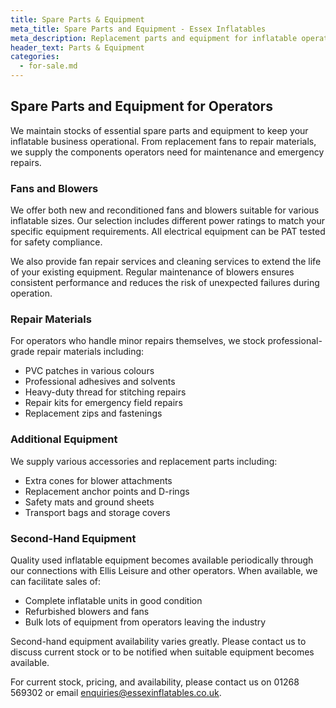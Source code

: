 ```yaml
---
title: Spare Parts & Equipment
meta_title: Spare Parts and Equipment - Essex Inflatables
meta_description: Replacement parts and equipment for inflatable operators. Fans, blowers, repair materials, and accessories. New and reconditioned options available.
header_text: Parts & Equipment
categories:
  - for-sale.md
---
```


## Spare Parts and Equipment for Operators

We maintain stocks of essential spare parts and equipment to keep your inflatable business operational. From replacement fans to repair materials, we supply the components operators need for maintenance and emergency repairs.

### Fans and Blowers

We offer both new and reconditioned fans and blowers suitable for various inflatable sizes. Our selection includes different power ratings to match your specific equipment requirements. All electrical equipment can be PAT tested for safety compliance.

We also provide fan repair services and cleaning services to extend the life of your existing equipment. Regular maintenance of blowers ensures consistent performance and reduces the risk of unexpected failures during operation.

### Repair Materials

For operators who handle minor repairs themselves, we stock professional-grade repair materials including:

- PVC patches in various colours
- Professional adhesives and solvents
- Heavy-duty thread for stitching repairs
- Repair kits for emergency field repairs
- Replacement zips and fastenings

### Additional Equipment

We supply various accessories and replacement parts including:

- Extra cones for blower attachments
- Replacement anchor points and D-rings
- Safety mats and ground sheets
- Transport bags and storage covers

### Second-Hand Equipment

Quality used inflatable equipment becomes available periodically through our connections with Ellis Leisure and other operators. When available, we can facilitate sales of:

- Complete inflatable units in good condition
- Refurbished blowers and fans
- Bulk lots of equipment from operators leaving the industry

Second-hand equipment availability varies greatly. Please contact us to discuss current stock or to be notified when suitable equipment becomes available.

For current stock, pricing, and availability, please contact us on 01268 569302 or email enquiries@essexinflatables.co.uk.